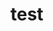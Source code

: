 test
====

<script type="text/javascript">
     incentify_type = 'github';
     incentify_width = 240;
     incentify_height = 240;
     incentify_panel_type = 'html';
</script>
<script type="text/javascript" src="http://www.donay.com/site/scripts/incentify.js">
</script>
